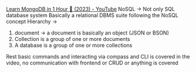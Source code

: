 [Learn MongoDB in 1 Hour 🍃 (2023) - YouTube](https://www.youtube.com/watch?v=c2M-rlkkT5o)
NoSQL -> Not only SQL database system
Basically a relational DBMS suite following the NoSQL concept
Hierarchy ->
1. document -> a document is basically an object (JSON or BSON)
2. Collection is a group of one or more documents
3. A database is a group of one or more collections

Rest basic commands and interacting via compass and CLI is covered in the video, no communication with frontend or CRUD or anything is covered